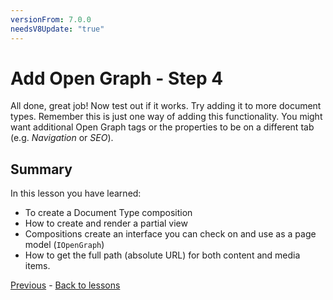 ```yaml
---
versionFrom: 7.0.0
needsV8Update: "true"
---
```


# Add Open Graph - Step 4

All done, great job! Now test out if it works. Try adding it to more document types. Remember this is just one way of adding this functionality. You might want additional Open Graph tags or the properties to be on a different tab (e.g. *Navigation* or *SEO*).

## Summary
In this lesson you have learned:

* To create a Document Type composition
* How to create and render a partial view
* Compositions create an interface you can check on and use as a page model (`IOpenGraph`)
* How to get the full path (absolute URL) for both content and media items.

[Previous](step-4.md) - [Back to lessons](../index.md)

